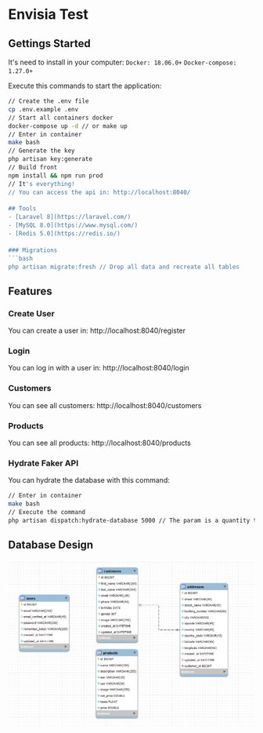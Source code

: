 # Envisia Test
## Gettings Started
It's need to install in your computer:
`Docker: 18.06.0+`
`Docker-compose: 1.27.0+`

Execute this commands to start the application:
```bash
// Create the .env file
cp .env.example .env
// Start all containers docker
docker-compose up -d // or make up
// Enter in container
make bash
// Generate the key
php artisan key:generate
// Build front
npm install && npm run prod
// It's everything!
// You can access the api in: http://localhost:8040/

## Tools
- [Laravel 8](https://laravel.com/)
- [MySQL 8.0](https://www.mysql.com/)
- [Redis 5.0](https://redis.io/)

### Migrations
```bash
php artisan migrate:fresh // Drop all data and recreate all tables
```

## Features
### Create User
You can create a user in: http://localhost:8040/register
### Login
You can log in with a user in: http://localhost:8040/login
### Customers
You can see all customers: http://localhost:8040/customers
### Products
You can see all products: http://localhost:8040/products

### Hydrate Faker API
You can hydrate the database with this command:
```bash
// Enter in container
make bash
// Execute the command
php artisan dispatch:hydrate-database 5000 // The param is a quantity to insert data
```

## Database Design

![Database](./docs/database.png)
